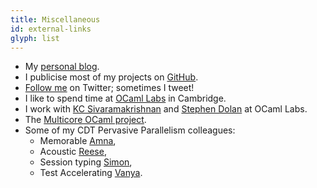 ```yaml
---
title: Miscellaneous
id: external-links
glyph: list
---
```

* My [personal blog](http://www.dhil.net/blog).
* I publicise most of my projects on [GitHub](https://www.github.com/dhil).
* [Follow me](https://twitter.com/intent/user?screen_name=dhillerstrom) on Twitter; sometimes I tweet!
* I like to spend time at [OCaml Labs](http://ocamllabs.io) in Cambridge.
* I work with [KC Sivaramakrishnan](http://kcsrk.info/) and [Stephen Dolan](http://stedolan.net) at OCaml Labs.
* The [Multicore OCaml project](https://github.com/ocamllabs/ocaml-multicore).
* Some of my CDT Pervasive Parallelism colleagues:
    - Memorable [Amna](http://homepages.inf.ed.ac.uk/s1521171/),
    - Acoustic [Reese](http://homepages.inf.ed.ac.uk/s1147290/),
    - Session typing [Simon](http://homepages.inf.ed.ac.uk/s1430862/),
    - Test Accelerating [Vanya](http://homepages.inf.ed.ac.uk/s0835905/).
